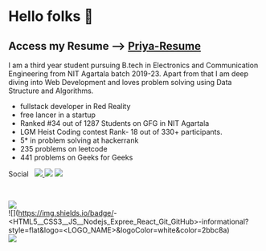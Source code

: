 # Hello folks 👋
## Access my Resume --> [Priya-Resume](https://drive.google.com/file/d/17gJRuIBODsV2EP4u30W4YE30OAEHB3fP/view?usp=drivesdk)

I am a third year student pursuing B.tech in Electronics and Communication Engineering from NIT Agartala batch 2019-23. Apart from that I am deep diving into Web Development and loves problem solving using Data Structure and Algorithms. 


- fullstack developer in Red Reality
- free lancer in a startup
- Ranked #34 out of 1287 Students on GFG in NIT Agartala
- LGM Heist Coding contest Rank- 18 out of 330+ participants.
- 5* in problem solving at hackerrank
- 235 problems on leetcode
- 441 problems on Geeks for Geeks

<p>
  Social &nbsp;
    <a href="mailto:priyagupta.nit@gmail.com"><img src="https://img.shields.io/badge/-priyagupta.nit.com-c14438?style=flat&logo=Gmail&logoColor=white"/></a><a href="mailto:priya.saps.2000@gmail.com">
    <img src="https://img.shields.io/badge/-priya.saps.2000@gmail.com-c14438?style=flat&logo=Gmail&logoColor=white"/></a>
    <a href="https://www.linkedin.com/in/priya-gupta-424a811ab/"><img src="https://img.shields.io/badge/-Priya%20Gupta-0072b1?style=flat&logo=Linkedin&logoColor=white"/></a>
</p>


<br>

![](https://img.shields.io/badge/<Programming_Languages>-<C__C++>-informational?style=flat&logo=<LOGO_NAME>&logoColor=white&color=2bbc8a)
<br>
![](https://img.shields.io/badge/<Libraries and Tools>-<HTML5__CSS3__JS__Nodejs_Expree_React_Git_GitHub>-informational?style=flat&logo=<LOGO_NAME>&logoColor=white&color=2bbc8a)
<br>
![](https://img.shields.io/badge/<Databases>-<MongoDB(NoSQL)>-informational?style=flat&logo=<LOGO_NAME>&logoColor=white&color=2bbc8a)

<br>
